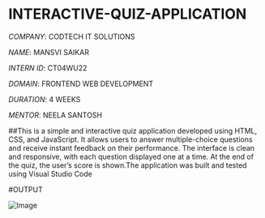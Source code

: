 # INTERACTIVE-QUIZ-APPLICATION

*COMPANY*: CODTECH IT SOLUTIONS

*NAME*: MANSVI SAIKAR

*INTERN ID*: CT04WU22 

*DOMAIN*: FRONTEND WEB DEVELOPMENT

*DURATION*: 4 WEEKS

*MENTOR*: NEELA SANTOSH

##This is a simple and interactive quiz application developed using HTML, CSS, and JavaScript. It allows users to answer multiple-choice questions and receive instant feedback on their performance. The interface is clean and responsive, with each question displayed one at a time. At the end of the quiz, the user’s score is shown.The application was built and tested using Visual Studio Code

#OUTPUT

![Image](https://github.com/user-attachments/assets/ac242847-4e4a-4462-a650-6e16d1490357)
